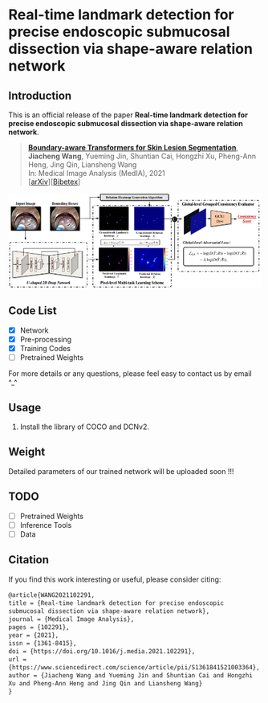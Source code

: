 # Real-time landmark detection for precise endoscopic submucosal dissection via shape-aware relation network

## Introduction

This is an official release of the paper **Real-time landmark detection for precise endoscopic submucosal dissection via shape-aware relation network**.

> [**Boundary-aware Transformers for Skin Lesion Segmentation**](https://arxiv.org/abs/2110.03864),   <br/>
> **Jiacheng Wang**, Yueming Jin, Shuntian Cai, Hongzhi Xu, Pheng-Ann Heng, Jing Qin, Liansheng Wang <br/>
> In: Medical Image Analysis (MedIA), 2021  <br/>
> [[arXiv](https://arxiv.org/abs/2111.04733)][[Bibetex](https://github.com/jcwang123/ESD_Landmark_detection#Citation)]

<div align="center" border=> <img src=framework.jpg width="800" > </div>

## Code List

- [x] Network
- [x] Pre-processing
- [x] Training Codes
- [ ] Pretrained Weights

For more details or any questions, please feel easy to contact us by email ^\_^

## Usage

1. Install the library of COCO and DCNv2.

## Weight

Detailed parameters of our trained network will be uploaded soon !!!

## TODO

- [ ] Pretrained Weights
- [ ] Inference Tools
- [ ] Data

## Citation

If you find this work interesting or useful, please consider citing:

```
@article{WANG2021102291,
title = {Real-time landmark detection for precise endoscopic submucosal dissection via shape-aware relation network},
journal = {Medical Image Analysis},
pages = {102291},
year = {2021},
issn = {1361-8415},
doi = {https://doi.org/10.1016/j.media.2021.102291},
url = {https://www.sciencedirect.com/science/article/pii/S1361841521003364},
author = {Jiacheng Wang and Yueming Jin and Shuntian Cai and Hongzhi Xu and Pheng-Ann Heng and Jing Qin and Liansheng Wang}
}
```

